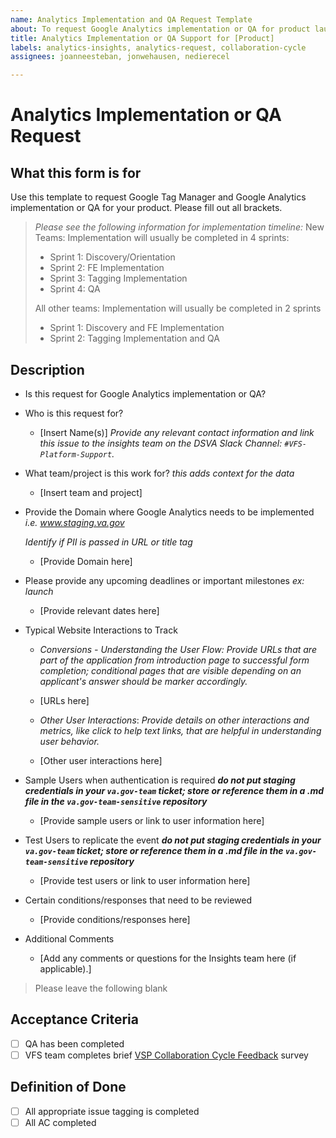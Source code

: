 ```yaml
---
name: Analytics Implementation and QA Request Template
about: To request Google Analytics implementation or QA for product launches or iterations
title: Analytics Implementation or QA Support for [Product]
labels: analytics-insights, analytics-request, collaboration-cycle
assignees: joanneesteban, jonwehausen, nedierecel

---
```


# Analytics Implementation or QA Request

## What this form is for
Use this template to request Google Tag Manager and Google Analytics implementation or QA for your product. Please fill out all brackets. 

> _Please see the following information for implementation timeline:_
> New Teams: Implementation will usually be completed in 4 sprints:
> 
> - Sprint 1: Discovery/Orientation
> - Sprint 2: FE Implementation
> - Sprint 3: Tagging Implementation
> - Sprint 4: QA
> 
> All other teams: Implementation will usually be completed in 2 sprints
> 
> - Sprint 1: Discovery and FE Implementation
> - Sprint 2: Tagging Implementation and QA

## Description
- Is this request for Google Analytics implementation or QA?


- Who is this request for?

    - [Insert Name(s)]
    _Provide any relevant contact information and link this issue to the insights team on the DSVA Slack Channel: `#VFS-Platform-Support`._
    
- What team/project is this work for?
    _this adds context for the data_
    
    - [Insert team and project]
    
- Provide the Domain where Google Analytics needs to be implemented
    _i.e. www.staging.va.gov_
    
    _Identify if PII is passed in URL or title tag_
    
    - [Provide Domain here]
- Please provide any upcoming deadlines or important milestones
    _ex: launch_
    
    - [Provide relevant dates here]

- Typical Website Interactions to Track

    - *Conversions - Understanding the User Flow:* _Provide URLs that are part of the application from introduction page to successful form completion; conditional pages that are visible depending on an applicant's answer should be marker accordingly._
    
    - [URLs here]
    
    - *Other User Interactions*: _Provide details on other interactions and metrics, like click to help text links, that are helpful in understanding user behavior._
    
    - [Other user interactions here]

- Sample Users when authentication is required _**do not put staging credentials in your `va.gov-team` ticket; store or reference them in a .md file in the `va.gov-team-sensitive` repository**_

    - [Provide sample users or link to user information here]

- Test Users to replicate the event _**do not put staging credentials in your `va.gov-team` ticket; store or reference them in a .md file in the `va.gov-team-sensitive` repository**_

    - [Provide test users or link to user information here]

- Certain conditions/responses that need to be reviewed

    - [Provide conditions/responses here]

- Additional Comments

    - [Add any comments or questions for the Insights team here (if applicable).]

> Please leave the following blank

## Acceptance Criteria
- [ ] QA has been completed
- [ ] VFS team completes brief [VSP Collaboration Cycle Feedback](https://adhoc.optimalworkshop.com/questions/20260uu8-0-0/questions/before) survey

## Definition of Done
- [ ] All appropriate issue tagging is completed
- [ ] All AC completed
